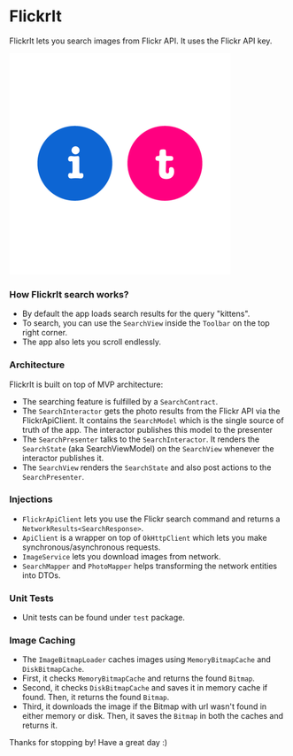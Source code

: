 # FlickrIt

FlickrIt lets you search images from Flickr API. It uses the Flickr API key.

<img src="./README_images/ic_flickr_logo.png" width="400" height="400"/>

### How FlickrIt search works?

- By default the app loads search results for the query "kittens".
- To search, you can use the `SearchView` inside the `Toolbar` on the top right corner.
- The app also lets you scroll endlessly.

### Architecture

FlickrIt is built on top of MVP architecture:

- The searching feature is fulfilled by a `SearchContract`.
- The `SearchInteractor` gets the photo results from the Flickr API via the FlickrApiClient. It contains the `SearchModel` which is the single source of truth of the app. The interactor publishes this model to the presenter
- The `SearchPresenter` talks to the `SearchInteractor`. It renders the `SearchState` (aka SearchViewModel) on the `SearchView` whenever the interactor publishes it.
- The `SearchView` renders the `SearchState` and also post actions to the `SearchPresenter`.

### Injections

- `FlickrApiClient` lets you use the Flickr search command and returns a `NetworkResults<SearchResponse>`.
- `ApiClient` is a wrapper on top of `OkHttpClient` which lets you make synchronous/asynchronous requests.
- `ImageService` lets you download images from network.
- `SearchMapper` and `PhotoMapper` helps transforming the network entities into DTOs.

### Unit Tests

- Unit tests can be found under `test` package.

### Image Caching

- The `ImageBitmapLoader` caches images using `MemoryBitmapCache` and `DiskBitmapCache`.
- First, it checks `MemoryBitmapCache` and returns the found `Bitmap`.
- Second, it checks `DiskBitmapCache` and saves it in memory cache if found. Then, it returns the found `Bitmap`.
- Third, it downloads the image if the Bitmap with url wasn't found in either memory or disk. Then, it saves the `Bitmap` in both the caches and returns it.

Thanks for stopping by! Have a great day :)


